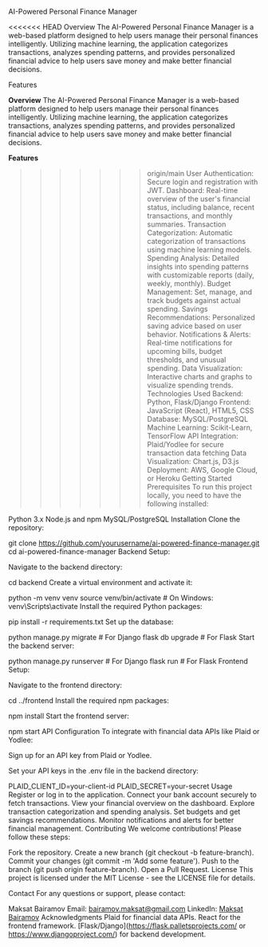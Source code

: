 AI-Powered Personal Finance Manager

<<<<<<< HEAD
Overview
The AI-Powered Personal Finance Manager is a web-based platform designed to help users manage their personal finances intelligently. Utilizing machine learning, the application categorizes transactions, analyzes spending patterns, and provides personalized financial advice to help users save money and make better financial decisions.

Features

**Overview**
The AI-Powered Personal Finance Manager is a web-based platform designed to help users manage their personal finances intelligently. Utilizing machine learning, the application categorizes transactions, analyzes spending patterns, and provides personalized financial advice to help users save money and make better financial decisions.

**Features**
>>>>>>> origin/main
User Authentication: Secure login and registration with JWT.
Dashboard: Real-time overview of the user's financial status, including balance, recent transactions, and monthly summaries.
Transaction Categorization: Automatic categorization of transactions using machine learning models.
Spending Analysis: Detailed insights into spending patterns with customizable reports (daily, weekly, monthly).
Budget Management: Set, manage, and track budgets against actual spending.
Savings Recommendations: Personalized saving advice based on user behavior.
Notifications & Alerts: Real-time notifications for upcoming bills, budget thresholds, and unusual spending.
Data Visualization: Interactive charts and graphs to visualize spending trends.
Technologies Used
Backend: Python, Flask/Django
Frontend: JavaScript (React), HTML5, CSS
Database: MySQL/PostgreSQL
Machine Learning: Scikit-Learn, TensorFlow
API Integration: Plaid/Yodlee for secure transaction data fetching
Data Visualization: Chart.js, D3.js
Deployment: AWS, Google Cloud, or Heroku
Getting Started
Prerequisites
To run this project locally, you need to have the following installed:

Python 3.x
Node.js and npm
MySQL/PostgreSQL
Installation
Clone the repository:


git clone https://github.com/yourusername/ai-powered-finance-manager.git
cd ai-powered-finance-manager
Backend Setup:

Navigate to the backend directory:


cd backend
Create a virtual environment and activate it:


python -m venv venv
source venv/bin/activate  # On Windows: venv\Scripts\activate
Install the required Python packages:


pip install -r requirements.txt
Set up the database:


python manage.py migrate  # For Django
flask db upgrade          # For Flask
Start the backend server:


python manage.py runserver  # For Django
flask run                   # For Flask
Frontend Setup:

Navigate to the frontend directory:

cd ../frontend
Install the required npm packages:


npm install
Start the frontend server:

npm start
API Configuration
To integrate with financial data APIs like Plaid or Yodlee:

Sign up for an API key from Plaid or Yodlee.

Set your API keys in the .env file in the backend directory:


PLAID_CLIENT_ID=your-client-id
PLAID_SECRET=your-secret
Usage
Register or log in to the application.
Connect your bank account securely to fetch transactions.
View your financial overview on the dashboard.
Explore transaction categorization and spending analysis.
Set budgets and get savings recommendations.
Monitor notifications and alerts for better financial management.
Contributing
We welcome contributions! Please follow these steps:

Fork the repository.
Create a new branch (git checkout -b feature-branch).
Commit your changes (git commit -m 'Add some feature').
Push to the branch (git push origin feature-branch).
Open a Pull Request.
License
This project is licensed under the MIT License - see the LICENSE file for details.

Contact
For any questions or support, please contact:

Maksat Bairamov
Email: bairamov.maksat@gmail.com
LinkedIn: [Maksat Bairamov](https://www.linkedin.com/in/maksat-bairamov-29a358268/)
Acknowledgments
Plaid for financial data APIs.
React for the frontend framework.
[Flask/Django](https://flask.palletsprojects.com/ or https://www.djangoproject.com/) for backend development.
